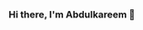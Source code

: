 ### Hi there, I'm Abdulkareem 👋

<!--
**seniorteck/seniorteck** is a ✨ _special_ ✨ repository because its `README.md` (this file) appears on your GitHub profile.

Here are some ideas to get you started:

- 🔭 I’m currently working on ...
- 🌱 I’m currently learning ... more about Javascript
- 👯 I’m looking to collaborate on ... beginner friendly opensource project
- 🤔 I’m looking for help with ...learning more about javscript
- 💬 Ask me about ...
- 📫 How to reach me: ...
- 😄 Pronouns: ...
- ⚡ Fun fact: ... i love to explore new things when it comes to learning
-->
